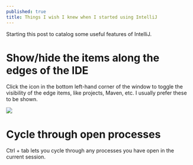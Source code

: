 ```yaml
---
published: true
title: Things I wish I knew when I started using IntelliJ
---
```

Starting this post to catalog some useful features of IntelliJ.

# Show/hide the items along the edges of the IDE

Click the icon in the bottom left-hand corner of the window to toggle the visibility of the edge items, like projects, Maven, etc. I usually prefer these to be shown.

![]({{site.cdn_path}}/2017/09/25/showHide.gif)

# Cycle through open processes

Ctrl + tab lets you cycle through any processes you have open in the current session.
